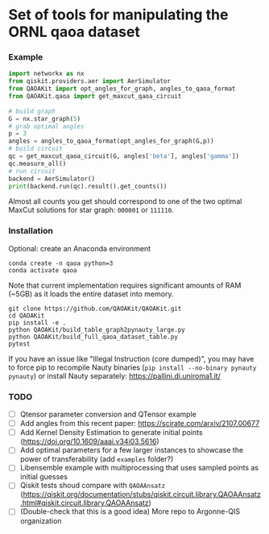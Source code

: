 # Set of tools for manipulating the ORNL qaoa dataset

### Example

```python
import networkx as nx
from qiskit.providers.aer import AerSimulator
from QAOAKit import opt_angles_for_graph, angles_to_qaoa_format
from QAOAKit.qaoa import get_maxcut_qaoa_circuit
                                                                                                                                                                                     
# build graph
G = nx.star_graph(5)
# grab optimal angles
p = 3
angles = angles_to_qaoa_format(opt_angles_for_graph(G,p))
# build circuit
qc = get_maxcut_qaoa_circuit(G, angles['beta'], angles['gamma'])
qc.measure_all()
# run circuit
backend = AerSimulator()
print(backend.run(qc).result().get_counts())
```

Almost all counts you get should correspond to one of the two optimal MaxCut solutions for star graph: `000001` or `111110`.

### Installation

Optional: create an Anaconda environment

```
conda create -n qaoa python=3
conda activate qaoa
```

Note that current implementation requires significant amounts of RAM (~5GB) as it loads the entire dataset into memory.

```
git clone https://github.com/QAOAKit/QAOAKit.git
cd QAOAKit 
pip install -e .
python QAOAKit/build_table_graph2pynauty_large.py
python QAOAKit/build_full_qaoa_dataset_table.py
pytest
```

If you have an issue like "Illegal Instruction (core dumped)", you may have to force pip to recompile Nauty binaries (`pip install --no-binary pynauty pynauty`) or install Nauty separately: https://pallini.di.uniroma1.it/


### TODO

- [ ] Qtensor parameter conversion and QTensor example
- [ ] Add angles from this recent paper: https://scirate.com/arxiv/2107.00677
- [ ] Add Kernel Density Estimation to generate initial points (https://doi.org/10.1609/aaai.v34i03.5616)
- [ ] Add optimal parameters for a few larger instances to showcase the power of transferability (add `examples` folder?)
- [ ] Libensemble example with multiprocessing that uses sampled points as initial guesses
- [ ] Qiskit tests shoud compare with `QAOAAnsatz` (https://qiskit.org/documentation/stubs/qiskit.circuit.library.QAOAAnsatz.html#qiskit.circuit.library.QAOAAnsatz)
- [ ] (Double-check that this is a good idea) More repo to Argonne-QIS organization
